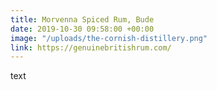 ```yaml
---
title: Morvenna Spiced Rum, Bude
date: 2019-10-30 09:58:00 +00:00
image: "/uploads/the-cornish-distillery.png"
link: https://genuinebritishrum.com/
---
```


text
